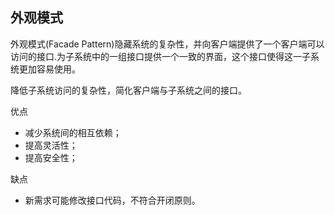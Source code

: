 ## 外观模式
外观模式(Facade Pattern)隐藏系统的复杂性，并向客户端提供了一个客户端可以访问的接口.为子系统中的一组接口提供一个一致的界面，这个接口使得这一子系统更加容易使用。

降低子系统访问的复杂性，简化客户端与子系统之间的接口。

优点
 - 减少系统间的相互依赖；
 - 提高灵活性；
 - 提高安全性；
 
缺点
 - 新需求可能修改接口代码，不符合开闭原则。